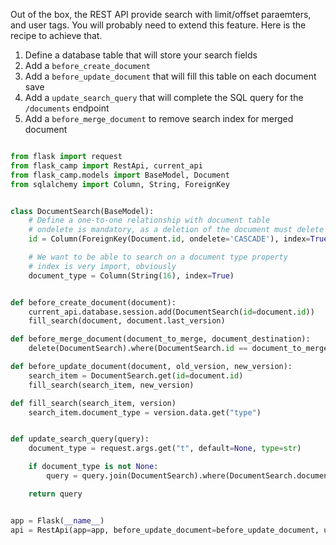 Out of the box, the REST API provide search with limit/offset paraemters, and user tags. You will probably need to extend this feature. Here is the recipe to achieve that.

1. Define a database table that will store your search fields
2. Add a `before_create_document`
3. Add a `before_update_document` that will fill this table on each document save
4. Add a `update_search_query` that will complete the SQL query for the `/documents` endpoint
5. Add a `before_merge_document` to remove search index for merged document


```python

from flask import request
from flask_camp import RestApi, current_api
from flask_camp.models import BaseModel, Document
from sqlalchemy import Column, String, ForeignKey


class DocumentSearch(BaseModel):
    # Define a one-to-one relationship with document table
    # ondelete is mandatory, as a deletion of the document must delete the search item
    id = Column(ForeignKey(Document.id, ondelete='CASCADE'), index=True, nullable=True, primary_key=True)

    # We want to be able to search on a document type property
    # index is very import, obviously
    document_type = Column(String(16), index=True)


def before_create_document(document):
    current_api.database.session.add(DocumentSearch(id=document.id))
    fill_search(document, document.last_version)

def before_merge_document(document_to_merge, document_destination):
    delete(DocumentSearch).where(DocumentSearch.id == document_to_merge.id)

def before_update_document(document, old_version, new_version):
    search_item = DocumentSearch.get(id=document.id)
    fill_search(search_item, new_version)

def fill_search(search_item, version)
    search_item.document_type = version.data.get("type")


def update_search_query(query):
    document_type = request.args.get("t", default=None, type=str)

    if document_type is not None:
        query = query.join(DocumentSearch).where(DocumentSearch.document_type == document_type)

    return query


app = Flask(__name__)
api = RestApi(app=app, before_update_document=before_update_document, update_search_query=update_search_query)
```
